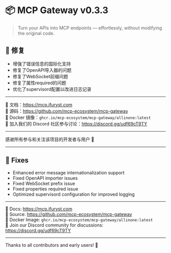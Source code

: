# 📦 MCP Gateway v0.3.3

> Turn your APIs into MCP endpoints — effortlessly, without modifying the original code.

## 🐛 修复

- 增强了错误信息的国际化支持
- 修复了OpenAPI导入器的问题
- 修复了WebSocket前缀问题
- 修复了属性required的问题
- 优化了supervisord配置以改进日志记录

---

📘 文档：https://mcp.ifuryst.com  
🐙 源码：https://github.com/mcp-ecosystem/mcp-gateway  
🐳 Docker 镜像：`ghcr.io/mcp-ecosystem/mcp-gateway/allinone:latest`  
💬 加入我们的 Discord 社区参与讨论：https://discord.gg/udf69cT9TY

---

感谢所有参与和关注该项目的开发者与用户 💖

---

## 🐛 Fixes

- Enhanced error message internationalization support
- Fixed OpenAPI importer issues
- Fixed WebSocket prefix issue
- Fixed properties required issue
- Optimized supervisord configuration for improved logging

---

📘 Docs: https://mcp.ifuryst.com  
🐙 Source: https://github.com/mcp-ecosystem/mcp-gateway  
🐳 Docker Image: `ghcr.io/mcp-ecosystem/mcp-gateway/allinone:latest`  
💬 Join our Discord community for discussions: https://discord.gg/udf69cT9TY

---

Thanks to all contributors and early users! 💖 